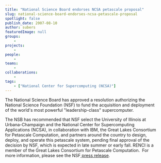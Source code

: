 ```yaml
---
title: "National Science Board endorses NCSA petascale proposal"
slug: national-science-board-endorses-ncsa-petascale-proposal
spotlight: false
publish_date: 2007-08-10
author: subers
featuredImage: null
groups:
    - 
projects:
    - 
people:
    - 
teams: 
    - 
collaborations:
    - 
tags:
    - ["National Center for Supercomputing (NCSA)"]
---
```

The National Science Board has approved a resolution authorizing the National Science Foundation (NSF) to fund the acquisition and deployment of the world's most powerful "leadership-class" supercomputer.

<!--more-->

The NSB has recommended that NSF select the University of Illinois at Urbana-Champaign and the National Center for Supercomputing Applications (NCSA), in collaboration with IBM, the Great Lakes Consortium for Petascale Computation, and partners around the country to design, deploy, and operate this petascale system, pending final approval of the decision by NSF, which is expected in late summer or early fall. RENCI is a member of the Great Lakes Consortium for Petascale Computation.  For more information, please see the NSF<a href="http://www.nsf.gov/news/news_summ.jsp?cntn_id=109850&amp;org=OCI&amp;from=news" target="_blank"> press release</a>.
